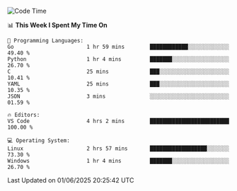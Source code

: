 
<!--START_SECTION:waka-->
![Code Time](http://img.shields.io/badge/Code%20Time-765%20hrs%2052%20mins-blue)

📊 **This Week I Spent My Time On** 

```text
💬 Programming Languages: 
Go                       1 hr 59 mins        ████████████░░░░░░░░░░░░░   49.40 % 
Python                   1 hr 4 mins         ███████░░░░░░░░░░░░░░░░░░   26.70 % 
C                        25 mins             ███░░░░░░░░░░░░░░░░░░░░░░   10.41 % 
YAML                     25 mins             ███░░░░░░░░░░░░░░░░░░░░░░   10.35 % 
JSON                     3 mins              ░░░░░░░░░░░░░░░░░░░░░░░░░   01.59 % 

🔥 Editors: 
VS Code                  4 hrs 2 mins        █████████████████████████   100.00 % 

💻 Operating System: 
Linux                    2 hrs 57 mins       ██████████████████░░░░░░░   73.30 % 
Windows                  1 hr 4 mins         ███████░░░░░░░░░░░░░░░░░░   26.70 % 
```


 Last Updated on 01/06/2025 20:25:42 UTC
<!--END_SECTION:waka-->
